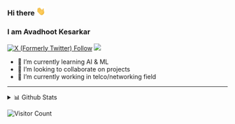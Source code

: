 ### Hi there <img src="https://raw.githubusercontent.com/ABSphreak/ABSphreak/master/gifs/Hi.gif" width="21px" >
### I am Avadhoot Kesarkar 
[<img alt ="X (Formerly Twitter) Follow " height="30" src="https://img.shields.io/twitter/follow/martian_govv&style=for-the-badge&logo=X&logoColor=white" />][X]
[<img height="30" src="https://img.shields.io/badge/linkedin-blue.svg?&style=for-the-badge&logo=linkedin&logoColor=white" />][LinkedIn]
- 🌱 I’m currently learning AI & ML
- 👯 I’m looking to collaborate on projects
- 🔭 I’m currently working in telco/networking field

<!--
**ak0029/ak0029** is a ✨ _special_ ✨ repository because its `README.md` (this file) appears on your GitHub profile.

Here are some ideas to get you started:
- 🌱 I’m currently learning ...
- 👯 I’m looking to collaborate on ...
- 🤔 I’m looking for help with ...
- 📫 How to reach me: ...
- 😄 Pronouns: ...
- ⚡ Fun fact: ...
-->
---
<details>
<summary>📊 Github Stats</summary>

<p align="center"> <img src="https://github-readme-stats.vercel.app/api?username=ak0029&show_icons=true&theme=gotham" alt="Avadhut kesarkar | Stats" />

</details>


 ![Visitor Count](https://profile-counter.glitch.me/{ak0029}/count.svg)

[X]: https://X.com/martian_govv
[youtube]: 
[Hashnode]: 
[gmail]: https://gmail.com
[linkedin]: https://www.linkedin.com/in/avadhootkesarkar-27669679/
[Medium]: 
[Facebook]: 

<!-- <h3 align="center">Show some &nbsp;❤️&nbsp; by starring some of the repos!</h3>
